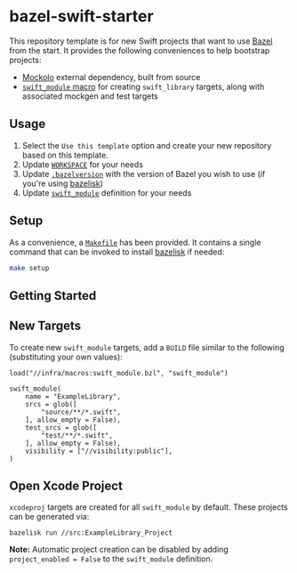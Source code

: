 # bazel-swift-starter

This repository template is for new Swift projects that want to use [Bazel](https://bazel.build) from the start. It provides the following conveniences to help bootstrap projects:
- [Mockolo](external/mockolo/BUILD) external dependency, built from source
- [`swift_module` macro](infra/macros/swift_module.bzl) for creating `swift_library` targets, along with associated mockgen and test targets

## Usage

1. Select the `Use this template` option and create your new repository based on this template.
2. Update [`WORKSPACE`](WORKSPACE) for your needs
3. Update [`.bazelversion`](.bazelversion) with the version of Bazel you wish to use (if you're using [bazelisk](https://github.com/bazelbuild/bazelisk))
4. Update [`swift_module`](infra/macros/swift_module.bzl) definition for your needs

## Setup

As a convenience, a [`Makefile`](Makefile) has been provided. It contains a single command that can be invoked to install [bazelisk](https://github.com/bazelbuild/bazelisk) if needed:
```bash
make setup
```

## Getting Started

## New Targets
To create new `swift_module` targets, add a `BUILD` file similar to the following (substituting your own values):
```
load("//infra/macros:swift_module.bzl", "swift_module")

swift_module(
    name = "ExampleLibrary",
    srcs = glob([
        "source/**/*.swift",
    ], allow_empty = False),
    test_srcs = glob([
        "test/**/*.swift",
    ], allow_empty = False),
    visibility = ["//visibility:public"],
)
```

## Open Xcode Project
`xcodeproj` targets are created for all `swift_module` by default. These projects can be generated via:
```
bazelisk run //src:ExampleLibrary_Project
```

**Note:** Automatic project creation can be disabled by adding `project_enabled = False` to the `swift_module` definition.
